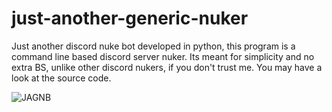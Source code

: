 # just-another-generic-nuker
Just another discord nuke bot developed in python, this program is a command line based discord server nuker. 
Its meant for simplicity and no extra BS, unlike other discord nukers, if you don't trust me. You may have a look at the source code.

![JAGNB](https://github.com/CallMeAxis/just-another-generic-nuker/assets/77366347/f2617a9a-8f27-4c30-82e1-a91fe47c64d1)
